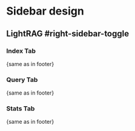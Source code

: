 # Sidebar design

## LightRAG #right-sidebar-toggle
### Index Tab
{same as in footer}

### Query Tab
{same as in footer}

### Stats Tab
{same as in footer}